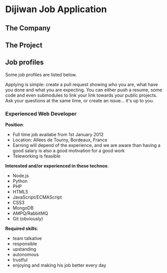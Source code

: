 # Dijiwan Job Application

## The Company

## The Project

## Job profiles

Some job profiles are listed below.

Applying is simple: create a pull request showing who you are, what have you done and what you are expecting.
You can either push a resume, some code and even submodules to link your link towards your public projects.
Ask your questions at the same time, or create an issue… it's up to you.

### Experienced Web Developer

__Position__:
* Full time job availabe from 1st January 2012
* Location: Allées de Tourny, Bordeaux, France
* Earning will depend of the experience, and we are aware than having a good salary is also a good motivation for a good work
* Teleworking is feasible

__Interested and/or experienced in these technos__:
* Node.js
* Python
* PHP
* HTML5
* JavaScript/ECMAScript
* CSS3
* MongoDB
* AMPQ/RabbitMQ
* Git (obviously)

__Required skills__:
* team talkative
* responsible
* upstanding
* autonomous
* trustful
* enjoying and making his job better every day
